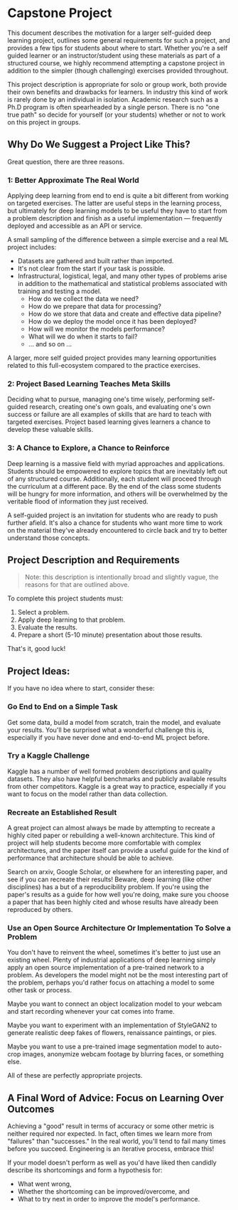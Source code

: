 # Capstone Project

This document describes the motivation for a larger self-guided deep learning project, outlines some general requirements for such a project, and provides a few tips for students about where to start. Whether you're a self guided learner or an instructor/student using these materials as part of a structured course, we highly recommend attempting a capstone project in addition to the simpler (though challenging) exercises provided throughout. 

This project description is appropriate for solo or group work, both provide their own benefits and drawbacks for learners. In industry this kind of work is rarely done by an individual in isolation. Academic research such as a Ph.D program is often spearheaded by a single person. There is no "one true path" so decide for yourself (or your students) whether or not to work on this project in groups.

## Why Do We Suggest a Project Like This?

Great question, there are three reasons.

### 1: Better Approximate The Real World

Applying deep learning from end to end is quite a bit different from working on targeted exercises. The latter are useful steps in the learning process, but ultimately for deep learning models to be useful they have to start from a problem description and finish as a useful implementation — frequently deployed and accessible as an API or service.

A small sampling of the difference between a simple exercise and a real ML project includes:

* Datasets are gathered and built rather than imported.
* It's not clear from the start if your task is possible.
* Infrastructural, logistical, legal, and many other types of problems arise in addition to the mathematical and statistical problems associated with training and testing a model.
    * How do we collect the data we need?
    * How do we prepare that data for processing?
    * How do we store that data and create and effective data pipeline?
    * How do we deploy the model once it has been deployed?
    * How will we monitor the models performance?
    * What will we do when it starts to fail?
    * ... and so on ...

A larger, more self guided project provides many learning opportunities related to this full-ecosystem compared to the practice exercises.

### 2: Project Based Learning Teaches Meta Skills

Deciding what to pursue, managing one's time wisely, performing self-guided research, creating one's own goals, and evaluating one's own success or failure are all examples of skills that are hard to teach with targeted exercises. Project based learning gives learners a chance to develop these valuable skills. 

### 3: A Chance to Explore, a Chance to Reinforce

Deep learning is a massive field with myriad approaches and applications. Students should be empowered to explore topics that are inevitably left out of any structured course. Additionally, each student will proceed through the curriculum at a different pace. By the end of the class some students will be hungry for more information, and others will be overwhelmed by the veritable flood of information they just received.

A self-guided project is an invitation for students who are ready to push further afield. It's also a chance for students who want more time to work on the material they've already encountered to circle back and try to better understand those concepts.

## Project Description and Requirements

> Note: this description is intentionally broad and slightly vague, the reasons for that are outlined above. 

To complete this project students must:

1. Select a problem.
1. Apply deep learning to that problem.
1. Evaluate the results.
1. Prepare a short (5-10 minute) presentation about those results.

That's it, good luck!

## Project Ideas:

If you have no idea where to start, consider these:

### Go End to End on a Simple Task

Get some data, build a model from scratch, train the model, and evaluate your results. You'll be surprised what a wonderful challenge this is, especially if you have never done and end-to-end ML project before.

### Try a Kaggle Challenge

Kaggle has a number of well formed problem descriptions and quality datasets. They also have helpful benchmarks and publicly available results from other competitors. Kaggle is a great way to practice, especially if you want to focus on the model rather than data collection. 

### Recreate an Established Result

A great project can almost always be made by attempting to recreate a highly cited paper or rebuilding a well-known architecture. This kind of project will help students become more comfortable with complex architectures, and the paper itself can provide a useful guide for the kind of performance that architecture should be able to achieve.

Search on arxiv, Google Scholar, or elsewhere for an interesting paper, and see if you can recreate their results! Beware, deep learning (like other disciplines) has a but of a reproducibility problem. If you're using the paper's results as a guide for how well you're doing, make sure you choose a paper that has been highly cited and whose results have already been reproduced by others.

### Use an Open Source Architecture Or Implementation To Solve a Problem

You don't have to reinvent the wheel, sometimes it's better to just use an existing wheel. Plenty of industrial applications of deep learning simply apply an open source implementation of a pre-trained network to a problem. As developers the model might not be the most interesting part of the problem, perhaps you'd rather focus on attaching a model to some other task or process.

Maybe you want to connect an object localization model to your webcam and start recording whenever your cat comes into frame. 

Maybe you want to experiment with an implementation of StyleGAN2 to generate realistic deep fakes of flowers, renaissance paintings, or pies. 

Maybe you want to use a pre-trained image segmentation model to auto-crop images, anonymize webcam footage by blurring faces, or something else. 

All of these are perfectly appropriate projects.

## A Final Word of Advice: Focus on Learning Over Outcomes

Achieving a "good" result in terms of accuracy or some other metric is neither required nor expected. In fact, often times we learn more from "failures" than "successes." In the real world, you'll tend to fail many times before you succeed. Engineering is an iterative process, embrace this!

If your model doesn't perform as well as you'd have liked then candidly describe its shortcomings and form a hypothesis for:

* What went wrong, 
* Whether the shortcoming can be improved/overcome, and
* What to try next in order to improve the model's performance.